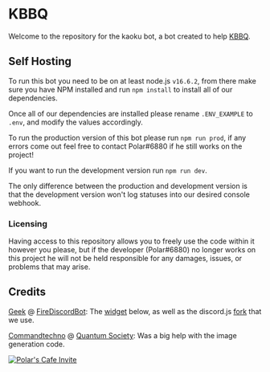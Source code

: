 # KBBQ

Welcome to the repository for the kaoku bot, a bot created to help [KBBQ](https://discord.gg/kbbq).

## Self Hosting

To run this bot you need to be on at least node.js `v16.6.2`, from there make sure you have
NPM installed and run `npm install` to install all of our dependencies.

Once all of our dependencies are installed please rename `.ENV_EXAMPLE` to `.env`, and
modify the values accordingly.

To run the production version of this bot please run `npm run prod`, if any errors come
out feel free to contact Polar#6880 if he still works on the project!

If you want to run the development version run `npm run dev`.

The only difference between the production and development version is that the development
version won't log statuses into our desired console webhook.

### Licensing

Having access to this repository allows you to freely use the code within it however you please,
but if the developer (Polar#6880) no longer works on this project he will not be held responsible
for any damages, issues, or problems that may arise.

## Credits

[Geek](https://github.com/GamingGeek) @ [FireDiscordBot](https://github.com/): The [widget](https://inv.wtf) below, as well as the discord.js [fork](https://github.com/FireDiscordBot/discord.js) that we use.

[Commandtechno]() @ [Quantum Society](https://discord.gg/Eq3pvST46A): Was a big help with the image generation code.

[![Polar's Cafe Invite](https://inv.wtf/widget/polar)](https://inv.wtf/polar)
